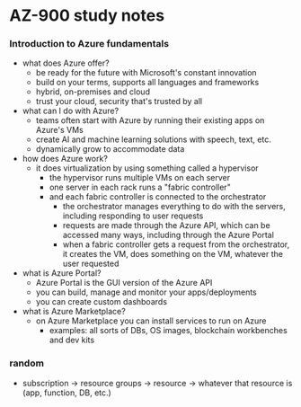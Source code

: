 # AZ-900 study notes

### Introduction to Azure fundamentals
- what does Azure offer?
    - be ready for the future with Microsoft's constant innovation
    - build on your terms, supports all languages and frameworks
    - hybrid, on-premises and cloud
    - trust your cloud, security that's trusted by all
- what can I do with Azure?
    - teams often start with Azure by running their existing apps on Azure's VMs
    - create AI and machine learning solutions with speech, text, etc.
    - dynamically grow to accommodate data
- how does Azure work?
    - it does virtualization by using something called a hypervisor
        - the hypervisor runs multiple VMs on each server
        - one server in each rack runs a "fabric controller"
        - and each fabric controller is connected to the orchestrator
            - the orchestrator manages everything to do with the servers, including responding to user requests
            - requests are made through the Azure API, which can be accessed many ways, including through the Azure Portal
            - when a fabric controller gets a request from the orchestrator, it creates the VM, does something on the VM, whatever the user requested
- what is Azure Portal?
    - Azure Portal is the GUI version of the Azure API
    - you can build, manage and monitor your apps/deployments
    - you can create custom dashboards
- what is Azure Marketplace?
    - on Azure Marketplace you can install services to run on Azure
        - examples: all sorts of DBs, OS images, blockchain workbenches and dev kits

### random
- subscription -> resource groups -> resource -> whatever that resource is (app, function, DB, etc.)
